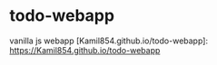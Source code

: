 # todo-webapp
vanilla js webapp
[Kamil854.github.io/todo-webapp]: https://Kamil854.github.io/todo-webapp
